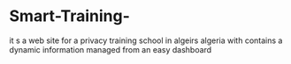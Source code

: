 # Smart-Training-
it s a web site for a privacy training school in algeirs algeria with contains a dynamic information managed from an easy dashboard 
